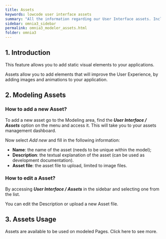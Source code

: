 ```yaml
---
title: Assets
keywords: lowcode user interface assets
summary: "All the information regarding our User Interface assets. Include static visual elements in your applications."
sidebar: omnia3_sidebar
permalink: omnia3_modeler_assets.html
folder: omnia3
---
```


## 1. Introduction

This feature allows you to add static visual elements to your applications.

Assets allow you to add elements that will improve the User Experience, by adding images and animations to your application.

## 2. Modeling Assets

### How to add a new Asset?

To add a new asset go to the Modeling area, find the **_User Interface / Assets_** option on the menu and access it. This will take you to your assets management dashboard.

Now select _Add new_ and fill in the following information:

- **Name**: the name of the asset (needs to be unique within the model);
- **Description**: the textual explanation of the asset (can be used as development documentation).
- **Asset file**: the asset file to upload, limited to image files.


### How to edit a Asset?

By accessing **_User Interface / Assets_** in the sidebar and selecting one from the list.

You can edit the Description or upload a new Asset file.

## 3. Assets Usage

Assets are available to be used on modeled Pages. Click here to see more.